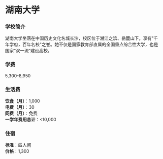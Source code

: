 # 湖南大学
### 学校简介
湖南大学坐落在中国历史文化名城长沙，校区位于湘江之滨、岳麓山下，享有"千年学府，百年名校"之誉。她不仅是国家教育部直属的全国重点综合性大学，也是国家“双一流”建设高校。

### 学费
5,300-8,950

### 生活费
**饮食（月）**：1,000  
**电费（月）**：30  
**网费（月）**：免费  
**一学年费用总计**：<10,000  

### 住宿
**标准**：四人间  
**价格**：1,300  
